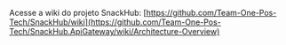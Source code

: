 Acesse a wiki do projeto SnackHub:
[https://github.com/Team-One-Pos-Tech/SnackHub/wiki](https://github.com/Team-One-Pos-Tech/SnackHub.ApiGateway/wiki/Architecture-Overview)
